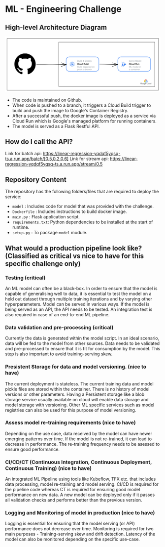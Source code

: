 # ML - Engineering Challenge

## High-level Architecture Diagram

![img.png](Architecture.png)

- The code is maintained on Github.
- When code is pushed to a branch, it triggers a Cloud Build trigger to build and push the image to Google's Container Registry. 
- After a successful push, the docker image is deployed as a service via Cloud Run which is Google's managed platform for running containers.
- The model is served as a Flask Restful API.

## How do I call the API?

Link for batch api: https://linear-regression-yqdqf5yqsq-ts.a.run.app/batch/[0.5,0.2,0.6]
Link for stream api: https://linear-regression-yqdqf5yqsq-ts.a.run.app/stream/0.5

## Repository Content

The repository has the following folders/files that are required to deploy the service:

- `model`           : Includes code for model that was provided with the challenge. 
- `Dockerfile`      : Includes instructions to build docker image.
- `main.py`         : Flask application script.
- `requirements.txt`: Python dependencies to be installed at the start of runtime.
- `setup.py`        : To package `model` module.

## What would a production pipeline look like? (Classified as critical vs nice to have for this specific challenge only)

### Testing (critical)
An ML model can often be a black-box. In order to ensure that the model is capable of generalising well to data, it is essential to test the model on a held out dataset through multiple training iterations and by varying other hyperparameters.
Model can be served in various ways. If the model is being served as an API, the API needs to be tested. 
An integration test is also required in case of an end-to-end ML pipeline.


### Data validation and pre-processing (critical)
Currently the data is generated within the model script. In an ideal scenario, data will be fed to the model from other sources. Data needs to be validated and pre-processed to ensure that it is fit for consumption by the model. This step is also important to avoid training-serving skew.

### Presistent Storage for data and model versioning. (nice to have)
The current deployment is stateless. The current training data and model pickle files are stored within the container. There is no history of model versions or other parameters. Having a Persistent storage like a blob storage service usually available on cloud will enable data storage and model storage with versioning. Other ML specific services such as model registries can also be used for this purpose of model versioning.

### Assess model re-training requirements (nice to have)
Depending on the use case, data received by the model can have newer emerging patterns over time. If the model is not re-trained, it can lead to decrease in performance. The re-training frequency needs to be asessed to ensure good performance. 

### CI/CD/CT (Continuous Integration, Continuous Deployment, Continuous Training) (nice to have)
An integrated ML Pipeline using tools like Kubeflow, TFX etc. that includes data processing, model re-training and model serving. CI/CD is required for the pipeline code whereas CT is required for ensuring good model performance on new data. A new model can be deployed only if it passes all validation checks and performs better than the previous version.

### Logging and Monitoring of model in production (nice to have)
Logging is essential for ensuring that the model serving (or API) performance does not decrease over time.
Monitoring is required for two main purposes - Training-serving skew and drift detection.
Latency of the model can also be monitored depending on the specific use-case.